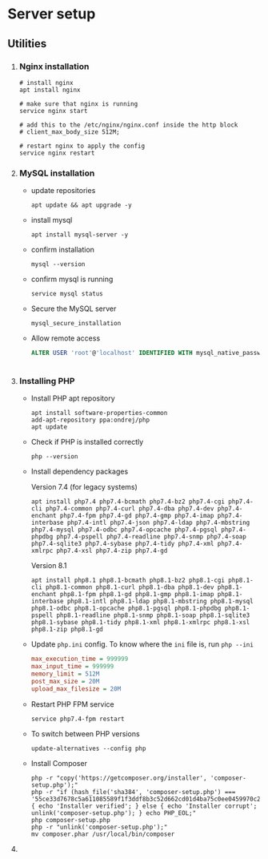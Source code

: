 # Server setup

## Utilities

1. ### Nginx installation
    ```shell
    # install nginx
    apt install nginx
    
    # make sure that nginx is running
    service nginx start
    
    # add this to the /etc/nginx/nginx.conf inside the http block
    # client_max_body_size 512M;

    # restart nginx to apply the config
    service nginx restart
    ```
    
2. ### MySQL installation
    - update repositories 
      ```shell
      apt update && apt upgrade -y
      ```

    - install mysql 
      ```shell
      apt install mysql-server -y
      ```

    - confirm installation 
      ```shell 
      mysql --version
      ```

    - confirm mysql is running 
      ```shell 
      service mysql status
      ```

    - Secure the MySQL server 
      ```shell 
      mysql_secure_installation
      ```

    - Allow remote access 
      ```sql
      ALTER USER 'root'@'localhost' IDENTIFIED WITH mysql_native_password BY 'admin123';
    
3. ### Installing PHP
    - Install PHP apt repository
      ```shell
      apt install software-properties-common
      add-apt-repository ppa:ondrej/php
      apt update
      ```

    - Check if PHP is installed correctly
      ```shell
      php --version
      ```

    - Install dependency packages

      Version 7.4 (for legacy systems)
      ```shell
      apt install php7.4 php7.4-bcmath php7.4-bz2 php7.4-cgi php7.4-cli php7.4-common php7.4-curl php7.4-dba php7.4-dev php7.4-enchant php7.4-fpm php7.4-gd php7.4-gmp php7.4-imap php7.4-interbase php7.4-intl php7.4-json php7.4-ldap php7.4-mbstring php7.4-mysql php7.4-odbc php7.4-opcache php7.4-pgsql php7.4-phpdbg php7.4-pspell php7.4-readline php7.4-snmp php7.4-soap php7.4-sqlite3 php7.4-sybase php7.4-tidy php7.4-xml php7.4-xmlrpc php7.4-xsl php7.4-zip php7.4-gd
      ```

      Version 8.1
      ```shell
      apt install php8.1 php8.1-bcmath php8.1-bz2 php8.1-cgi php8.1-cli php8.1-common php8.1-curl php8.1-dba php8.1-dev php8.1-enchant php8.1-fpm php8.1-gd php8.1-gmp php8.1-imap php8.1-interbase php8.1-intl php8.1-ldap php8.1-mbstring php8.1-mysql php8.1-odbc php8.1-opcache php8.1-pgsql php8.1-phpdbg php8.1-pspell php8.1-readline php8.1-snmp php8.1-soap php8.1-sqlite3 php8.1-sybase php8.1-tidy php8.1-xml php8.1-xmlrpc php8.1-xsl php8.1-zip php8.1-gd
      ```

    - Update `php.ini` config. To know where the `ini` file is, run `php --ini`
      ```ini
      max_execution_time = 999999
      max_input_time = 999999
      memory_limit = 512M
      post_max_size = 20M
      upload_max_filesize = 20M
      ```

    - Restart PHP FPM service
      ```shell
      service php7.4-fpm restart
      ```

    - To switch between PHP versions
      ```shell
      update-alternatives --config php
      ```

    - Install Composer
      ```shell
      php -r "copy('https://getcomposer.org/installer', 'composer-setup.php');"
      php -r "if (hash_file('sha384', 'composer-setup.php') === '55ce33d7678c5a611085589f1f3ddf8b3c52d662cd01d4ba75c0ee0459970c2200a51f492d557530c71c15d8dba01eae') { echo 'Installer verified'; } else { echo 'Installer corrupt'; unlink('composer-setup.php'); } echo PHP_EOL;"
      php composer-setup.php
      php -r "unlink('composer-setup.php');"
      mv composer.phar /usr/local/bin/composer
      ```

4.